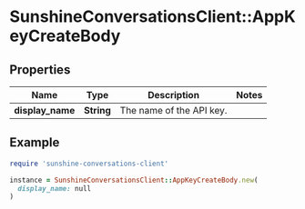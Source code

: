 # SunshineConversationsClient::AppKeyCreateBody

## Properties

| Name | Type | Description | Notes |
| ---- | ---- | ----------- | ----- |
| **display_name** | **String** | The name of the API key. |  |

## Example

```ruby
require 'sunshine-conversations-client'

instance = SunshineConversationsClient::AppKeyCreateBody.new(
  display_name: null
)
```

